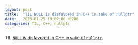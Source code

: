 ```yaml
---
layout: post
title:  "TIL NULL is disfavored in C++ in sake of nullptr"
date:   2023-01-25 19:02:00 +0200
categories: TIL, C++, nullptr
---
```

TIL [`NULL` is disfavored in C++ in sake of `nullptr`](https://www.geeksforgeeks.org/understanding-nullptr-c/).
